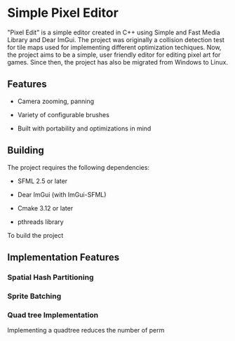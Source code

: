 # Simple Pixel Editor

"Pixel Edit" is a simple editor created in C++ using Simple and Fast Media Library and Dear ImGui. The project was originally a collision detection test for tile maps used for implementing different optimization techiques. Now, the project aims to be a simple, user friendly editor for editing pixel art for games. Since then, the project has also be migrated from Windows to Linux.

## Features

- Camera zooming, panning

- Variety of configurable brushes

- Built with portability and optimizations in mind

## Building

The project requires the following dependencies:

- SFML 2.5 or later 

- Dear ImGui (with ImGui-SFML)

- Cmake 3.12 or later

- pthreads library

To build the project

## Implementation Features

### Spatial Hash Partitioning

### Sprite Batching

### Quad tree Implementation

Implementing a quadtree reduces the number of perm

